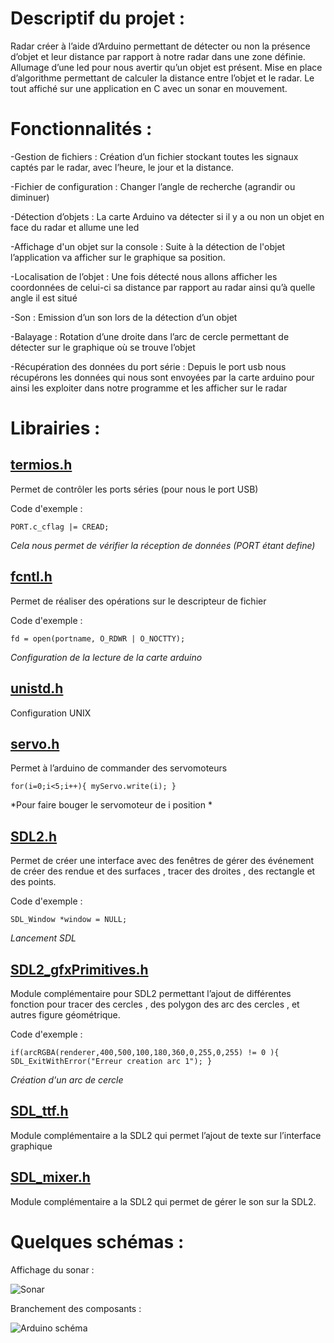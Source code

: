 # Descriptif du projet :

Radar créer à l’aide d’Arduino permettant de détecter ou non la présence d’objet et leur distance par rapport à notre radar dans une zone définie.
Allumage d’une led pour nous avertir qu’un objet est présent.
Mise en place d’algorithme permettant de calculer la distance entre l’objet et le radar.
Le tout affiché sur une application en C avec un sonar en mouvement.

# Fonctionnalités :

-Gestion de fichiers :
Création d’un fichier stockant toutes les signaux captés par le radar, avec l’heure, le jour et la distance.

-Fichier de configuration :
Changer l’angle de recherche (agrandir ou diminuer)

-Détection d’objets :
La carte Arduino va détecter si il y a ou non un objet en face du radar et allume une led

-Affichage d'un objet sur la console :
Suite à la détection de l'objet l’application va afficher sur le graphique sa position.

-Localisation de l’objet :
Une fois détecté nous allons afficher les coordonnées de celui-ci sa distance par rapport au radar ainsi qu’à quelle angle il est situé

-Son :
Emission d’un son lors de la détection d’un objet

-Balayage :
Rotation d’une droite dans l’arc de cercle permettant de détecter sur le graphique où se trouve l’objet

-Récupération des données du port série :
Depuis le port usb nous récupérons les données qui nous sont envoyées par la carte arduino pour ainsi les exploiter dans notre programme et les afficher sur le radar

# Librairies :

## [termios.h](http://manpagesfr.free.fr/man/man3/termios.3.html) 
Permet de contrôler les ports séries (pour nous le port USB)

Code d'exemple :

`PORT.c_cflag |= CREAD;` 

*Cela nous permet de vérifier la réception de données (PORT étant define)*

## [fcntl.h](http://manpagesfr.free.fr/man/man2/fcntl.2.html) 
Permet de réaliser des opérations sur le descripteur de fichier

Code d'exemple :

`fd = open(portname, O_RDWR | O_NOCTTY);` 

*Configuration de la lecture de la carte arduino*

## [unistd.h](https://pubs.opengroup.org/onlinepubs/7908799/xsh/unistd.h.html) 
Configuration UNIX

## [servo.h](https://github.com/arduino-libraries/Servo) 
Permet à l’arduino de commander des servomoteurs

`for(i=0;i<5;i++){
    myServo.write(i);
 }
`

*Pour faire bouger le servomoteur de i position *

## [SDL2.h]() 
Permet de créer une interface avec des fenêtres de gérer des événement de créer des rendue et des surfaces  , tracer des droites , des rectangle et des points.

Code d'exemple :

`SDL_Window *window = NULL;` 

*Lancement SDL*

## [SDL2_gfxPrimitives.h](http://www.ferzkopp.net/Software/SDL2_gfx/Docs/html/_s_d_l2__gfx_primitives_8h.html) 
Module complémentaire pour SDL2 permettant l’ajout de différentes fonction pour tracer des cercles , des polygon des arc des cercles , et autres figure géométrique.

Code d'exemple :

`if(arcRGBA(renderer,400,500,100,180,360,0,255,0,255) != 0 ){   
    SDL_ExitWithError("Erreur creation arc 1");
  }
` 

*Création d'un arc de cercle*

## [SDL_ttf.h](https://www.libsdl.org/projects/SDL_ttf/docs/SDL_ttf.html) 
Module complémentaire a la SDL2 qui permet l’ajout de texte sur l’interface graphique

## [SDL_mixer.h](https://www.libsdl.org/projects/SDL_mixer/docs/SDL_mixer.html) 
Module complémentaire a la SDL2 qui permet de gérer le son sur la SDL2.

# Quelques schémas :

Affichage du sonar :

![Sonar](https://imgur.com/lI3RK1U)

Branchement des composants :

![Arduino schéma](https://hackster.imgix.net/uploads/attachments/208605/radar.jpg?auto=compress%2Cformat&w=900&h=675&fit=min)
